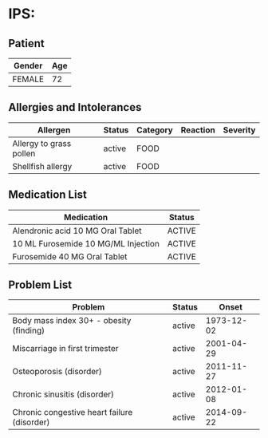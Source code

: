 # IPS:

## Patient

|Gender|Age|
|---|---|
|FEMALE|72|

## Allergies and Intolerances

|Allergen|Status|Category|Reaction|Severity|
|---|---|---|---|---|
|Allergy to grass pollen|active|FOOD|||
|Shellfish allergy|active|FOOD|||

## Medication List

|Medication|Status|
|---|---|
|Alendronic acid 10 MG Oral Tablet|ACTIVE|
|10 ML Furosemide 10 MG/ML Injection|ACTIVE|
|Furosemide 40 MG Oral Tablet|ACTIVE|

## Problem List

|Problem|Status|Onset|
|---|---|---|
|Body mass index 30+ - obesity (finding)|active|1973-12-02|
|Miscarriage in first trimester|active|2001-04-29|
|Osteoporosis (disorder)|active|2011-11-27|
|Chronic sinusitis (disorder)|active|2012-01-08|
|Chronic congestive heart failure (disorder)|active|2014-09-22|
